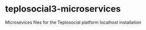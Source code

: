 # teplosocial3-microservices
 Microsevices files for the Teplosocial platform localhost installation

